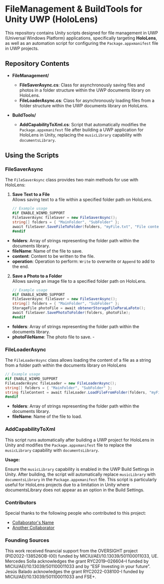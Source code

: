 # FileManagement & BuildTools for Unity UWP (HoloLens)

This repository contains Unity scripts designed for file management in UWP (Universal Windows Platform) applications, specifically targeting **HoloLens**, as well as an automation script for configuring the `Package.appxmanifest` file in UWP projects.

## Repository Contents

- **FileManagement/**
  - **FileSaverAsync.cs**: Class for asynchronously saving files and photos in a folder structure within the UWP documents library on HoloLens.
  - **FileLoaderAsync.cs**: Class for asynchronously loading files from a folder structure within the UWP documents library on HoloLens.

- **BuildTools/**
  - **AddCapabilityToXml.cs**: Script that automatically modifies the `Package.appxmanifest` file after building a UWP application for HoloLens in Unity, replacing the `musicLibrary` capability with `documentsLibrary`.

## Using the Scripts

### FileSaverAsync

The `FileSaverAsync` class provides two main methods for use with HoloLens:

1. **Save Text to a File**  
   Allows saving text to a file within a specified folder path on HoloLens.

   ```csharp
   // Example usage
   #if ENABLE_WINMD_SUPPORT
   FileSaverAsync fileSaver = new FileSaverAsync();
   string[] folders = { "MainFolder", "SubFolder" };
   await fileSaver.SaveFileToFolder(folders, "myFile.txt", "File content", FileSaverAsync.FileOperation.Write);
   #endif
    ```
- **folders**: Array of strings representing the folder path within the documents library.
- **fileName**: Name of the file to save.
- **content**: Content to be written to the file.
- **operation**: Operation to perform: `Write` to overwrite or `Append` to add to the end.

2. **Save a Photo to a Folder**  
   Allows saving an image file to a specified folder path on HoloLens.

   ```csharp
   // Example usage
   #if ENABLE_WINMD_SUPPORT
   FileSaverAsync fileSaver = new FileSaverAsync();
   string[] folders = { "MainFolder", "SubFolder" };
   StorageFile photoFile = await obtenerStorageFileParaLaFoto();
   await fileSaver.SavePhotoToFolder(folders, photoFile);
   #endif
- **folders**: Array of strings representing the folder path within the documents library.
- **photoFileName**: The photo file to save. -

### FileLoaderAsync
The `FileLoaderAsync` class allows loading the content of a file as a string from a folder path within the documents library on HoloLens

  ```csharp
  // Example usage
  #if ENABLE_WINMD_SUPPORT
  FileLoaderAsync fileLoader = new FileLoaderAsync();
  string[] folders = { "MainFolder", "SubFolder" };
  string fileContent = await fileLoader.LoadFileFromFolder(folders, "myFile.txt");
  #endif
  ```
- **folders**: Array of strings representing the folder path within the documents library.
- **fileName**: Name of the file to load.

### AddCapabilityToXml
This script runs automatically after building a UWP project for HoloLens in Unity and modifies the `Package.appxmanifest` file to replace the `musicLibrary` capability with `documentsLibrary`.

**Usage:**

Ensure the `musicLibrary` capability is enabled in the UWP Build Settings in Unity.
After building, the script will automatically replace `musicLibrary` with `documentsLibrary` in the `Package.appxmanifest` file.
This script is particularly useful for HoloLens projects due to a limitation in Unity where documentsLibrary does not appear as an option in the Build Settings.

### Contributors

Special thanks to the following people who contributed to this project:

- [Collaborator's Name](https://github.com/username) 
- [Another Collaborator](https://github.com/username2)

### Founding Sources 

This work received financial support from the OVERSIGHT project (PID2022-138526OB-I00) funded by MICIU/AEI/10.13039/501100011033, UE. 
Mercedes Solla acknowledges the grant RYC2019–026604–I funded by MICIU/AEI/10.13039/501100011033 and by “ESF Investing in your future”.
Jesús Balado acknowledges the grant RYC2022-038100-I funded by MICIU/AEI/10.13039/501100011033 and FSE+.
